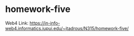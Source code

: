# homework-five
Web4 Link: https://in-info-web4.informatics.iupui.edu/~jtadrous/N315/homework-five/ 
